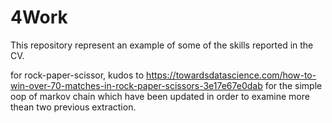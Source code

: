 # 4Work
This repository represent an example of some of the skills reported in the CV.

for rock-paper-scissor, kudos to https://towardsdatascience.com/how-to-win-over-70-matches-in-rock-paper-scissors-3e17e67e0dab for the simple oop of markov chain which have been updated in order to examine more thean two previous extraction.
